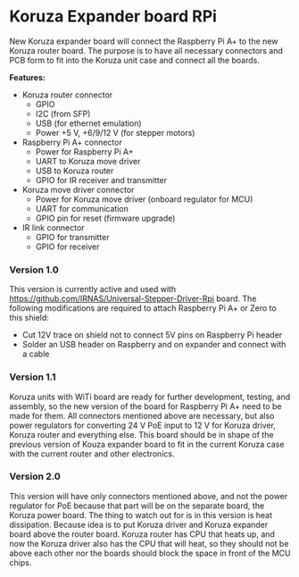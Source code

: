 # Koruza Expander board RPi

New Koruza expander board will connect the Raspberry Pi A+ to the new Koruza router board. The purpose is to have all necessary connectors and PCB form to fit into the Koruza unit case and connect all the boards.

**Features:**
* Koruza router connector
  * GPIO
  * I2C (from SFP)
  * USB (for ethernet emulation)
  * Power +5 V, +6/9/12 V (for stepper motors) 
* Raspberry Pi A+ connector
  * Power for Raspberry Pi A+
  * UART to Koruza move driver
  * USB to Koruza router
  * GPIO for IR receiver and transmitter 
* Koruza move driver connector
  * Power for Koruza move driver (onboard regulator for MCU)
  * UART for communication
  * GPIO pin for reset (firmware upgrade)
* IR link connector
  * GPIO for transmitter
  * GPIO for receiver

### Version 1.0
This version is currently active and used with https://github.com/IRNAS/Universal-Stepper-Driver-Rpi board. The following modifications are required to attach Raspberry Pi A+ or Zero to this shield:
 * Cut 12V trace on shield not to connect 5V pins on Raspberry Pi header
 * Solder an USB header on Raspberry and on expander and connect with a cable

### Version 1.1
Koruza units with WiTi board are ready for further development, testing, and assembly, so the new version of the board for Raspberry Pi A+ need to be made for them. All connectors mentioned above are necessary, but also power regulators for converting 24 V PoE input to 12 V for Koruza driver, Koruza router and everything else.
This board should be in shape of the previous version of Kouza expander board to fit in the current Koruza case with the current router and other electronics.

### Version 2.0
This version will have only connectors mentioned above, and not the power regulator for PoE because that part will be on the separate board, the Koruza power board.
The thing to watch out for is in this version is heat dissipation. Because idea is to put Koruza driver and Koruza expander board above the router board. Koruza router has CPU that heats up, and now the Koruza driver also has the CPU that will heat, so they should not be above each other nor the boards should block the space in front of the MCU chips.

  
